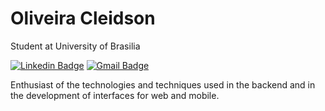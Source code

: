 # Oliveira Cleidson
Student at University of Brasilia

[![Linkedin Badge](https://img.shields.io/badge/-Oliveira%20Cleidson-041dec?style=flat-square&logo=Linkedin&logoColor=white&link=https://www.linkedin.com/in/cleidson-oliveira-10a053168/)](https://www.linkedin.com/in/cleidson-oliveira-10a053168/) 
[![Gmail Badge](https://img.shields.io/badge/-gk.cleidson@yahoo.com.br-041dec?style=flat-square&logo=GmailogoColor=white&link=mailto:gk.cleidson@yahoo.com.br)](mailto:gk.cleidson@yahoo.com.br)

Enthusiast of the technologies and techniques used in the backend and in the development of interfaces for web and mobile.



<!--
**OliveiraCleidson/OliveiraCleidson** is a ✨ _special_ ✨ repository because its `README.md` (this file) appears on your GitHub profile.

Here are some ideas to get you started:

- 🔭 I’m currently working on ...
- 🌱 I’m currently learning ...
- 👯 I’m looking to collaborate on ...
- 🤔 I’m looking for help with ...
- 💬 Ask me about ...
- 📫 How to reach me: ...
- 😄 Pronouns: ...
- ⚡ Fun fact: ...
-->
